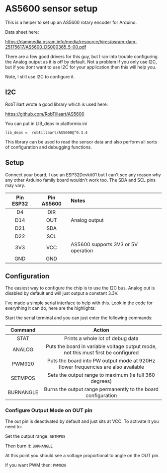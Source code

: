 # AS5600 sensor setup

This is a helper to set up an AS5600 rotary encoder for Arduino.

Data sheet here:

https://dammedia.osram.info/media/resource/hires/osram-dam-25175617/AS5600_DS000365_5-00.pdf

There are a few good drivers for this guy, but I ran into trouble configuring the Analog output as it is off by default. Not a problem if you only use I2C, but if you dont want to use I2C for your application then this will help you.

Note, I still use I2C to configure it.

## I2C
RobTillart wrote a good library which is used here:

https://github.com/RobTillaart/AS5600

You can put in LIB_deps in platformio.ini

`lib_deps = 
    robtillaart/AS5600@^0.3.4`

This library can be used to read the sensor data and also perform all sorts of configuration and debugging functions.

## Setup
Connect your board, I use an ESP32Devkit01 but I can't see any reason why any other Arduino family board wouldn't work too.
The SDA and SCL pins may vary.

| Pin ESP32 | Pin AS5600 | Notes                               |
| :-------: | :--------: | :---------------------------------- |
|    D4     |    DIR     |                                     |
|    D14    |    OUT     | Analog output                       |
|    D21    |    SDA     |                                     |
|    D22    |    SCL     |                                     |
|    3V3    |    VCC     | AS5600 supports 3V3 or 5V operation |
|    GND    |    GND     |                                     |

## Configuration

The easiest way to configure the chip is to use the I2C bus.
Analog out is disabled by default and will just output a constant 3.3V.

I've made a simple serial interface to help with this. Look in the code for everything it can do, here are the highlights:

Start the serial terminal and you can just enter the following commands:

|  Command  |                                      Action                                       |
| :-------: | :-------------------------------------------------------------------------------: |
|   STAT    |                         Prints a whole lot of debug data                          |
|  ANALOG   | Puts the board in variable voltage output mode, not this must first be configured |
|  PWM920   | Puts the board into PW output mode at 920Hz (lower frequencies are also available |
|  SETMPOS  |              Sets the output range to maximum (ie full 360 degrees)               |
| BURNANGLE |           Burns the output range permanently to the board configuration           |


### Configure Output Mode on OUT pin
The out pin is deactivated by default and just sits at VCC. 
To activate it you need to: 

Set the output range:
`SETMPOS`

Then burn it:
`BURNANGLE`

At this point you should see a voltage proportional to angle on the OUT pin.

If you want PWM then:
`PWM920`



